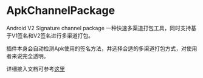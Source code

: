 # ApkChannelPackage
Android V2 Signature channel package
一种快速多渠道打包工具，同时支持基于V1签名和V2签名进行多渠道打包。

插件本身会自动检测Apk使用的签名方法，并选择合适的多渠道打包方式，对使用者来说完全透明。

详细接入文档可参考[这里](https://www.zybuluo.com/ltlovezh/note/669521)

